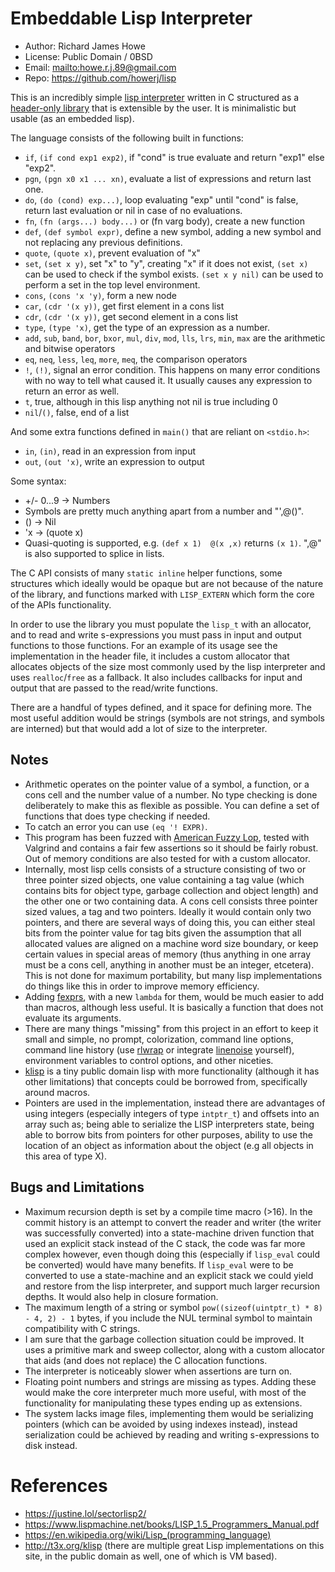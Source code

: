 # Embeddable Lisp Interpreter

* Author: Richard James Howe
* License: Public Domain / 0BSD
* Email: <mailto:howe.r.j.89@gmail.com>
* Repo: <https://github.com/howerj/lisp>

This is an incredibly simple [lisp interpreter](https://en.wikipedia.org/wiki/Lisp_%28programming_language%29)
written in C structured as a [header-only library](https://en.wikipedia.org/wiki/Header-only)
that is extensible by the user. It is minimalistic but usable (as an embedded
lisp).

The language consists of the following built in functions:

* `if`, `(if cond exp1 exp2)`, if "cond" is true evaluate and return "exp1"
  else "exp2".
* `pgn`, `(pgn x0 x1 ... xn)`, evaluate a list of expressions and return
  last one.
* `do`, `(do (cond) exp...)`, loop evaluating "exp" until "cond" is false,
  return last evaluation or nil in case of no evaluations.
* `fn`, `(fn (args...) body...)` or (fn varg body), create a new function
* `def`, `(def symbol expr)`, define a new symbol, adding a new symbol and
  not replacing any previous definitions. 
* `quote`, `(quote x)`, prevent evaluation of "x"
* `set`, `(set x y)`, set "x" to "y", creating "x" if it does not exist, 
  `(set x)` can be used to check if the symbol exists. `(set x y nil)` can
  be used to perform a set in the top level environment.
* `cons`, `(cons 'x 'y)`, form a new node
* `car`, `(cdr '(x y))`, get first element in a cons list
* `cdr`, `(cdr '(x y))`, get second element in a cons list
* `type`, `(type 'x)`, get the type of an expression as a number.
* `add`, `sub`, `band`, `bor`, `bxor`, `mul`, `div`, `mod`, `lls`, `lrs`, `min`,
  `max` are the arithmetic and bitwise operators
* `eq`, `neq`, `less`, `leq`, `more`, `meq`, the comparison operators
* `!`, `(!)`, signal an error condition. This happens on many error
conditions with no way to tell what caused it. It usually causes any
expression to return an error as well.
* `t`, true, although in this lisp anything not nil is true including 0
* `nil`/`()`, false, end of a list

And some extra functions defined in `main()` that are reliant on `<stdio.h>`:

* `in`, `(in)`, read in an expression from input
* `out`, `(out 'x)`, write an expression to output

Some syntax:

* +/- 0...9 -> Numbers
* Symbols are pretty much anything apart from a number and "',@()".
* () -> Nil
* 'x -> (quote x)
* Quasi-quoting is supported, e.g. `(def x 1)  @(x ,x)` returns `(x 1)`. ",@"
  is also supported to splice in lists.

The C API consists of many `static inline` helper functions, some structures
which ideally would be opaque but are not because of the nature of the library,
and functions marked with `LISP_EXTERN` which form the core of the APIs
functionality.

In order to use the library you must populate the `lisp_t` with an allocator,
and to read and write s-expressions you must pass in input and output functions
to those functions. For an example of its usage see the implementation in the
header file, it includes a custom allocator that allocates objects of the size
most commonly used by the lisp interpreter and uses `realloc`/`free` as a
fallback. It also includes callbacks for input and output that are passed to
the read/write functions.

There are a handful of types defined, and it space for defining more. The
most useful addition would be strings (symbols are not strings, and symbols are
interned) but that would add a lot of size to the interpreter.

## Notes

* Arithmetic operates on the pointer value of a symbol, a function, or a cons
  cell and the number value of a number. No type checking is done deliberately
  to make this as flexible as possible. You can define a set of functions that 
  does type checking if needed.
* To catch an error you can use `(eq '! EXPR)`. 
* This program has been fuzzed with [American Fuzzy Lop](https://lcamtuf.coredump.cx/afl/),
  tested with Valgrind and contains a fair few assertions so it should be fairly robust. Out of
  memory conditions are also tested for with a custom allocator.
* Internally, most lisp cells consists of a structure consisting of two or three 
  pointer sized objects, one value containing a tag value (which contains bits
  for object type, garbage collection and object length) and the other one or
  two containing data. A cons cell consists three pointer sized values, a tag and
  two pointers. Ideally it would contain only two pointers, and there are
  several ways of doing this, you can either steal bits from the pointer value
  for tag bits given the assumption that all allocated values are aligned on a
  machine word size boundary, or keep certain values in special areas of memory
  (thus anything in one array must be a cons cell, anything in another must be
  an integer, etcetera). This is not done for maximum portability, but many
  lisp implementations do things like this in order to improve memory efficiency.
* Adding [fexprs](https://en.wikipedia.org/wiki/Fexpr), with a new `lambda`
  for them, would be much easier to add than macros, although less useful. It
  is basically a function that does not evaluate its arguments.
* There are many things "missing" from this project in an effort to keep it
  small and simple, no prompt, colorization, command line options, command
  line history (use [rlwrap](https://linux.die.net/man/1/rlwrap) or integrate
  [linenoise](https://github.com/antirez/linenoise) yourself), environment
  variables to control options, and other niceties.
* [klisp](http://t3x.org/klisp) is a tiny public domain lisp with more 
  functionality (although it has other limitations) that concepts could be
  borrowed from, specifically around macros.
* Pointers are used in the implementation, instead there are advantages of using
  integers (especially integers of type `intptr_t`) and offsets into
  an array such as; being able to serialize the LISP interpreters state,
  being able to borrow bits from pointers for other purposes, ability 
  to use the location of an object as information about the object (e.g 
  all objects in this area of type X).

## Bugs and Limitations

* Maximum recursion depth is set by a compile time macro (>16). In the commit
  history is an attempt to convert the reader and writer (the writer was
  successfully converted) into a state-machine driven function that used an
  explicit stack instead of the C stack, the code was far more complex however,
  even though doing this (especially if `lisp_eval` could be converted) would
  have many benefits. If `lisp_eval` were to be converted to use a
  state-machine and an explicit stack we could yield and restore from the
  lisp interpreter, and support much larger recursion depths. It would also
  help in closure formation.
* The maximum length of a string or symbol `pow((sizeof(uintptr_t) * 8) - 4, 2) - 1`
  bytes, if you include the NUL terminal symbol to maintain compatibility with
  C strings.
* I am sure that the garbage collection situation could be improved. It uses
  a primitive mark and sweep collector, along with a custom allocator that
  aids (and does not replace) the C allocation functions.
* The interpreter is noticeably slower when assertions are turn on.
* Floating point numbers and strings are missing as types. Adding these would
  make the core interpreter much more useful, with most of the functionality
  for manipulating these types ending up as extensions.
* The system lacks image files, implementing them would be serializing
  pointers (which can be avoided by using indexes instead), instead
  serialization could be achieved by reading and writing s-expressions to disk
  instead.

# References

* <https://justine.lol/sectorlisp2/>
* <https://www.lispmachine.net/books/LISP_1.5_Programmers_Manual.pdf>
* <https://en.wikipedia.org/wiki/Lisp_(programming_language)>
* <http://t3x.org/klisp> (there are multiple great Lisp implementations on this
  site, in the public domain as well, one of which is VM based).

